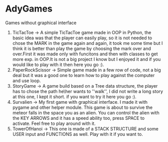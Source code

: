 # AdyGames
Games without graphical interface

1. TicTacToe -> A simple TicTacToe game made in OOP in Python, the basic idea was that the player can easily play, so it is not needed to chose the MARK in the game again and again, it took me some time but I think it is better than play the game by choosing the mark over and over.First it was made only with funcitons and then with classes to get more exp. in OOP.It is not a big project I know but I enjoyed it and if you would like to play with it then here you go :).
2. PaperRockScissor -> Simple game made in a few row of code, not a big deal but it was a good one to learn how to play against the computer and use loop.
3. StoryGame -> A game build based on a Tree data structure, the player has to chose the path he\her wants to ''walk'', I did not write a long story at this one, I kept it short.
if you want to try it here you go :).
4. Survalien -> My first game with graphical interface. I made it with pygame and other helper module. This game is about to survive the meteor falls in the space you as an alien.
You can control the alien with the KEY ARROWS and it has a speed ability too, press SPACE to activate. Feel free to play around with it.
5. TowerOfHanoi -> This one is made of a STACK STRUCTURE and some USER input and FUNCTIONS as well. Play with it if you want to.
